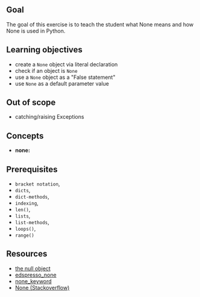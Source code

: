 ## Goal

The goal of this exercise is to teach the student what None means and how None is used in Python.

## Learning objectives

- create a `None` object via literal declaration
- check if an object is `None`
- use a `None` object as a "False statement"
- use `None` as a default parameter value

## Out of scope

- catching/raising Exceptions

## Concepts

- **none:**

## Prerequisites

- `bracket notation`,
- `dicts`,
- `dict-methods`,
- `indexing`,
- `len()`,
- `lists`,
- `list-methods`,
- `loops()`,
- `range()`

## Resources

- [the null object](https://docs.python.org/3/library/stdtypes.html#the-null-object)
- [edspresso_none](https://www.educative.io/edpresso/what-is-the-none-keyword-in-python)
- [none_keyword](https://docs.python.org/3/library/constants.html#None)
- [None (Stackoverflow)](https://stackoverflow.com/questions/19473185/what-is-a-none-value)
